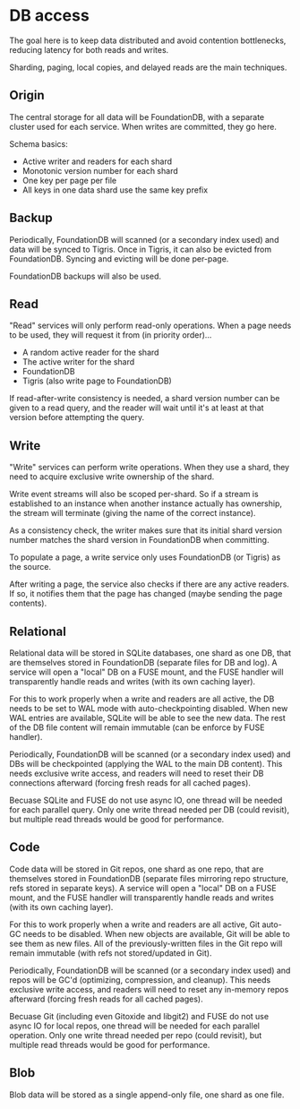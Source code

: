 # DB access

The goal here is to keep data distributed and avoid contention bottlenecks, reducing latency for both reads and writes.

Sharding, paging, local copies, and delayed reads are the main techniques.

## Origin

The central storage for all data will be FoundationDB, with a separate cluster used for each service. When writes are committed, they go here.

Schema basics:

- Active writer and readers for each shard
- Monotonic version number for each shard
- One key per page per file
- All keys in one data shard use the same key prefix

## Backup

Periodically, FoundationDB will scanned (or a secondary index used) and data will be synced to Tigris. Once in Tigris, it can also be evicted from FoundationDB. Syncing and evicting will be done per-page.

FoundationDB backups will also be used.

## Read

"Read" services will only perform read-only operations. When a page needs to be used, they will request it from (in priority order)...

- A random active reader for the shard
- The active writer for the shard
- FoundationDB
- Tigris (also write page to FoundationDB)

If read-after-write consistency is needed, a shard version number can be given to a read query, and the reader will wait until it's at least at that version before attempting the query.

## Write

"Write" services can perform write operations. When they use a shard, they need to acquire exclusive write ownership of the shard.

Write event streams will also be scoped per-shard. So if a stream is established to an instance when another instance actually has ownership, the stream will terminate (giving the name of the correct instance).

As a consistency check, the writer makes sure that its initial shard version number matches the shard version in FoundationDB when committing.

To populate a page, a write service only uses FoundationDB (or Tigris) as the source.

After writing a page, the service also checks if there are any active readers. If so, it notifies them that the page has changed (maybe sending the page contents).

## Relational

Relational data will be stored in SQLite databases, one shard as one DB, that are themselves stored in FoundationDB (separate files for DB and log). A service will open a "local" DB on a FUSE mount, and the FUSE handler will transparently handle reads and writes (with its own caching layer).

For this to work properly when a write and readers are all active, the DB needs to be set to WAL mode with auto-checkpointing disabled. When new WAL entries are available, SQLite will be able to see the new data. The rest of the DB file content will remain immutable (can be enforce by FUSE handler).

Periodically, FoundationDB will be scanned (or a secondary index used) and DBs will be checkpointed (applying the WAL to the main DB content). This needs exclusive write access, and readers will need to reset their DB connections afterward (forcing fresh reads for all cached pages).

Becuase SQLite and FUSE do not use async IO, one thread will be needed for each parallel query. Only one write thread needed per DB (could revisit), but multiple read threads would be good for performance.

## Code

Code data will be stored in Git repos, one shard as one repo, that are themselves stored in FoundationDB (separate files mirroring repo structure, refs stored in separate keys). A service will open a "local" DB on a FUSE mount, and the FUSE handler will transparently handle reads and writes (with its own caching layer).

For this to work properly when a write and readers are all active, Git auto-GC needs to be disabled. When new objects are available, Git will be able to see them as new files. All of the previously-written files in the Git repo will remain immutable (with refs not stored/updated in Git).

Periodically, FoundationDB will be scanned (or a secondary index used) and repos will be GC'd (optimizing, compression, and cleanup). This needs exclusive write access, and readers will need to reset any in-memory repos afterward (forcing fresh reads for all cached pages).

Becuase Git (including even Gitoxide and libgit2) and FUSE do not use async IO for local repos, one thread will be needed for each parallel operation. Only one write thread needed per repo (could revisit), but multiple read threads would be good for performance.

## Blob

Blob data will be stored as a single append-only file, one shard as one file.
